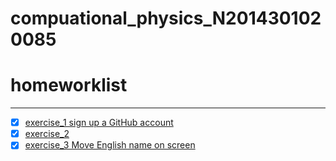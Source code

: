 # compuational_physics_N2014301020085
# homeworklist
***
- [x] [exercise_1 sign up a GitHub account](https://github.com/newsubmarine/compuational_physics_N2014301020085/blob/master/exercise_1)
- [x] [exercise_2](https://github.com/newsubmarine/compuational_physics_N2014301020085/blob/master/exercise_2.py)
- [x] [exercise_3 Move English name on screen](https://www.zybuluo.com/New-submarine/note/513484)
